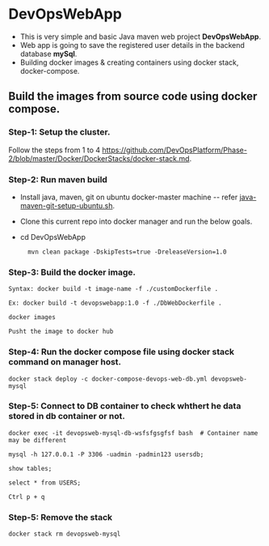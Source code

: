 # DevOpsWebApp

* This is very simple and basic Java maven web project **DevOpsWebApp**.
* Web app is going to save the registered user details in the backend database **mySql**.
* Building docker images & creating containers using docker stack, docker-compose.

## Build the images from source code using docker compose.

### Step-1: Setup the cluster.
    
   Follow the steps from 1 to 4 https://github.com/DevOpsPlatform/Phase-2/blob/master/Docker/DockerStacks/docker-stack.md.
    
### Step-2: Run maven build

  * Install java, maven, git on ubuntu docker-master machine -- refer [java-maven-git-setup-ubuntu.sh](https://github.com/DevOpsPlatform/Phase-1/blob/master/java-maven-git-setup-ubuntu.sh).
  
  * Clone this current repo into docker manager and run the below goals.
  
  * cd DevOpsWebApp
  
          mvn clean package -DskipTests=true -DreleaseVersion=1.0

### Step-3: Build the docker image.

    Syntax: docker build -t image-name -f ./customDockerfile .
    
    Ex: docker build -t devopswebapp:1.0 -f ./DbWebDockerfile .
    
    docker images
    
    Pusht the image to docker hub
    
### Step-4: Run the docker compose file using docker stack command on manager host.

    docker stack deploy -c docker-compose-devops-web-db.yml devopsweb-mysql

### Step-5: Connect to DB container to check whthert he data stored in db container or not.

    docker exec -it devopsweb-mysql-db-wsfsfgsgfsf bash  # Container name may be different

    mysql -h 127.0.0.1 -P 3306 -uadmin -padmin123 usersdb;

    show tables;
    
    select * from USERS;
    
    Ctrl p + q

### Step-5: Remove the stack

    docker stack rm devopsweb-mysql
